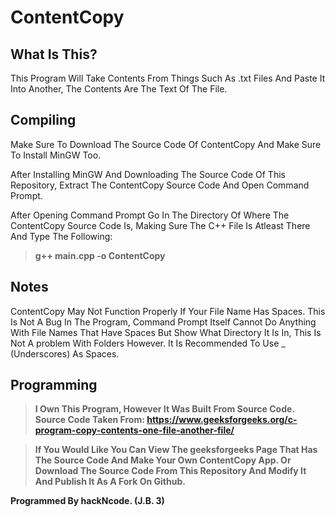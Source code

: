 # ContentCopy

## What Is This?
This Program Will Take Contents From Things Such As .txt Files And Paste It Into Another, The Contents Are The Text Of The File.

## Compiling
Make Sure To Download The Source Code Of ContentCopy And Make Sure To Install MinGW Too.

After Installing MinGW And Downloading The Source Code Of This Repository, Extract The ContentCopy Source Code And Open Command Prompt.

After Opening Command Prompt Go In The Directory Of Where The ContentCopy Source Code Is, Making Sure The C++ File Is Atleast There And Type The Following:

> **g++ main.cpp -o ContentCopy**

## Notes

ContentCopy May Not Function Properly If Your File Name Has Spaces. This Is Not A Bug In The Program, Command Prompt Itself Cannot Do Anything With File Names That Have Spaces But Show What Directory It Is In, This Is Not A problem With Folders However. It Is Recommended To Use _ (Underscores) As Spaces.

## Programming

> **I Own This Program, However It Was Built From Source Code. Source Code Taken From: https://www.geeksforgeeks.org/c-program-copy-contents-one-file-another-file/**

> **If You Would Like You Can View The geeksforgeeks Page That Has The Source Code And Make Your Own ContentCopy App. Or Download The Source Code From This Repository And Modify It And Publish It As A Fork On Github.**

**Programmed By hackNcode. (J.B. 3)**
